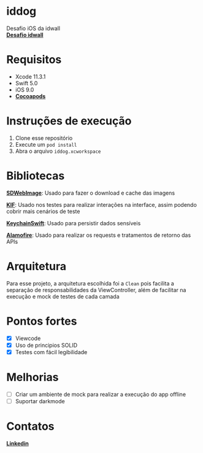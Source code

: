 # iddog
Desafio iOS da idwall<br>
[**Desafio idwall**](https://github.com/idwall/desafios-iddog)

# Requisitos
* Xcode 11.3.1
* Swift 5.0
* iOS 9.0
* [**Cocoapods**](https://cocoapods.org/)

# Instruções de execução 
1. Clone esse repositório
2. Execute um `pod install`
3. Abra o arquivo `iddog.xcworkspace`

# Bibliotecas 
[**SDWebImage**](https://github.com/SDWebImage/SDWebImage): Usado para fazer o download e cache das imagens

[**KIF**](https://github.com/kif-framework/KIF): Usado nos testes para realizar interações na interface, assim podendo cobrir mais cenários de teste

[**KeychainSwift**](https://github.com/evgenyneu/keychain-swift): Usado para persistir dados sensíveis

[**Alamofire**](https://github.com/Alamofire/Alamofire): Usado para realizar os requests e tratamentos de retorno das APIs

# Arquitetura
Para esse projeto, a arquitetura escolhida foi a `Clean` pois facilita a separação de responsabilidades da ViewController, além de facilitar na execução e mock de testes de cada camada

# Pontos fortes
* [x] Viewcode
* [x] Uso de principios SOLID
* [x] Testes com fácil legibilidade

# Melhorias
* [ ] Criar um ambiente de mock para realizar a execução do app offline
* [ ] Suportar darkmode

# Contatos
[**Linkedin**](https://www.linkedin.com/in/arthurkazuo/)
